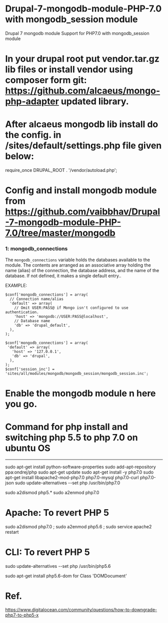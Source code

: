 # Drupal-7-mongodb-module-PHP-7.0 with mongodb_session module
Drupal 7 mongodb module Support for PHP7.0  with mongodb_session module

# In your drupal root put vendor.tar.gz lib files or install vendor using composer form git: https://github.com/alcaeus/mongo-php-adapter updated library.


# After alcaeus mongodb lib install do the config. in /sites/default/settings.php file given below:

require_once DRUPAL_ROOT . '/vendor/autoload.php';

# Config and install mongodb module from https://github.com/vaibbhav/Drupal-7-mongodb-module-PHP-7.0/tree/master/mongodb 

### 1: mongodb_connections

The `mongodb_connections` variable holds the databases available to the module.
The contents are arranged as an associative array holding the name (alias) of
the connection, the database address, and the name of the database. If not
defined, it makes a single default entry..

EXAMPLE:

    $conf['mongodb_connections'] = array(
      // Connection name/alias
      'default' => array(
        // Omit USER:PASS@ if Mongo isn't configured to use authentication.
        'host' => 'mongodb://USER:PASS@localhost',
        // Database name
        'db' => 'drupal_default',
      ),
    );
    
    $conf['mongodb_connections'] = array(
     'default' => array(
       'host' => '127.0.0.1',                       
       'db' => 'drupal',
      ),
    ); 
    $conf['session_inc'] = 'sites/all/modules/mongodb/mongodb_session/mongodb_session.inc';
    

# Enable the mongodb module n here you go.


# Command for php install and switching php 5.5 to php 7.0 on ubuntu OS
-------------------------
sudo apt-get install python-software-properties
sudo add-apt-repository ppa:ondrej/php
sudo apt-get update
sudo apt-get install -y php7.0
sudo apt-get install libapache2-mod-php7.0 php7.0-mysql php7.0-curl php7.0-json
sudo update-alternatives --set php /usr/bin/php7.0

sudo a2dismod php5.*
sudo a2enmod php7.0

# Apache: To revert PHP 5
sudo a2dismod php7.0 ;
sudo a2enmod php5.6 ;
sudo service apache2 restart

# CLI: To revert PHP 5
sudo update-alternatives --set php /usr/bin/php5.6

sudo apt-get install php5.6-dom for Class 'DOMDocument' 

# Ref. 
https://www.digitalocean.com/community/questions/how-to-downgrade-php7-to-php5-x


